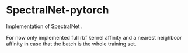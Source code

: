 # SpectralNet-pytorch
Implementation of SpectralNet <a href="https://arxiv.org/abs/1801.01587"></a>.

For now only implemented full rbf kernel affinity and a nearest neighboor affinity in case that the batch is the whole training set.
